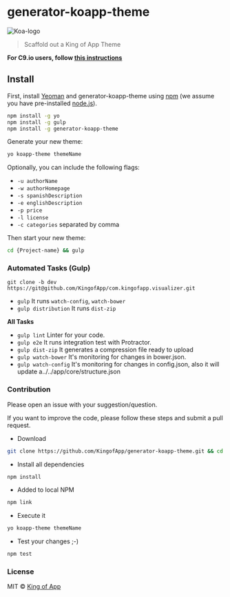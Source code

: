# generator-koapp-theme

![Koa-logo](https://s3-eu-west-1.amazonaws.com/images.kingofapp.com/logo/logo%2Bking%403x.png)

> Scaffold out a King of App Theme


**For C9.io users, follow [this instructions](https://github.com/KingofApp/generator-koa-theme/blob/master/c9_installation.md)**

## Install

First, install [Yeoman](http://yeoman.io) and generator-koapp-theme using [npm](https://www.npmjs.com/) (we assume you have pre-installed [node.js](https://nodejs.org/)).

```bash
npm install -g yo
npm install -g gulp
npm install -g generator-koapp-theme
```

Generate your new theme:

```bash
yo koapp-theme themeName
```

Optionally, you can include the following flags:

* `-u authorName`
* `-w authorHomepage`
* `-s spanishDescription`
* `-e englishDescription`
* `-p price`
* `-l license`
* `-c categories` separated by comma

Then start your new theme:

```bash
cd {Project-name} && gulp
```

### Automated Tasks (Gulp)

  ```
  git clone -b dev https://git@github.com/KingofApp/com.kingofapp.visualizer.git
  ```

- `gulp` It runs `watch-config`, `watch-bower`
- `gulp distribution` It runs `dist-zip`

**All Tasks**

- `gulp lint` Linter for your code.
- `gulp e2e` It runs integration test with Protractor.
- `gulp dist-zip` It generates a compression file ready to upload
- `gulp watch-bower` It's monitoring for changes in bower.json.
- `gulp watch-config` It's monitoring for changes in config.json,  also it will update a../../app/core/structure.json

### Contribution

Please open an issue with your suggestion/question.

If you want to improve the code, please follow these steps and submit a pull request.

- Download
```bash
git clone https://github.com/KingofApp/generator-koapp-theme.git && cd generator-koapp-theme
```

- Install all dependencies
```bash
npm install
```

- Added to local NPM
```bash
npm link
```

- Execute it
```bash
yo koapp-theme themeName
```

- Test your changes ;-)
```bash
npm test
```

### License

MIT © [King of App](https://github.com/KingofApp)
